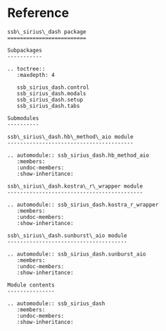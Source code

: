 # Reference

<!--
The content of the {eval-rst} block below is generated by the command:
poetry run sphinx-apidoc -T -f -t ./docs/templates -o ./docs ./src
from the root directory.

You need to rerun the command when python files are added, deleted or renamed.
Copy the content from the generated
ssb_sirius_dash.rst file to the {eval-rst} block below and
delete the .rst file afterwards.
-->

```{eval-rst}
ssb\_sirius\_dash package
=========================

Subpackages
-----------

.. toctree::
   :maxdepth: 4

   ssb_sirius_dash.control
   ssb_sirius_dash.modals
   ssb_sirius_dash.setup
   ssb_sirius_dash.tabs

Submodules
----------

ssb\_sirius\_dash.hb\_method\_aio module
----------------------------------------

.. automodule:: ssb_sirius_dash.hb_method_aio
   :members:
   :undoc-members:
   :show-inheritance:

ssb\_sirius\_dash.kostra\_r\_wrapper module
-------------------------------------------

.. automodule:: ssb_sirius_dash.kostra_r_wrapper
   :members:
   :undoc-members:
   :show-inheritance:

ssb\_sirius\_dash.sunburst\_aio module
--------------------------------------

.. automodule:: ssb_sirius_dash.sunburst_aio
   :members:
   :undoc-members:
   :show-inheritance:

Module contents
---------------

.. automodule:: ssb_sirius_dash
   :members:
   :undoc-members:
   :show-inheritance:
